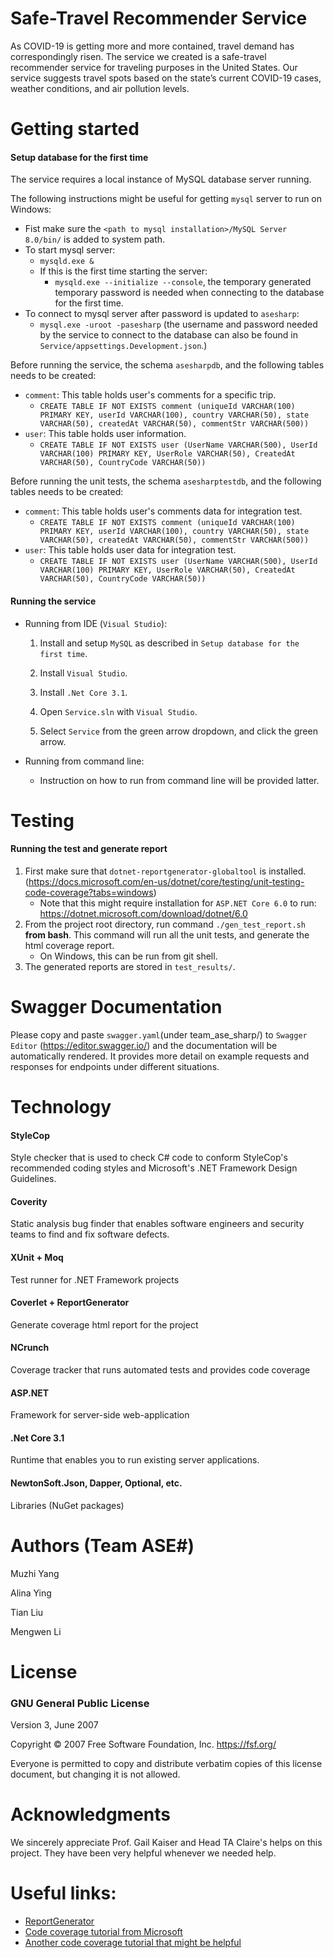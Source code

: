 # Safe-Travel Recommender Service
As COVID-19 is getting more and more contained, travel demand has correspondingly risen. The service we created is a safe-travel recommender service for traveling purposes in the United States. Our service suggests travel spots based on the state’s current COVID-19 cases, weather conditions, and air pollution levels. 

# Getting started
#### Setup database for the first time

The service requires a local instance of MySQL database server running. 

The following instructions might be useful for getting `mysql` server to run on Windows:
- Fist make sure the `<path to mysql installation>/MySQL Server 8.0/bin/` is added to system path.
- To start mysql server:
  - `mysqld.exe &`
  - If this is the first time starting the server:
    - `mysqld.exe --initialize --console`, the temporary generated temporary password is needed when connecting to the database for the first time.
- To connect to mysql server after password is updated to `asesharp`:
  - `mysql.exe -uroot -pasesharp` (the username and password needed by the service to connect to the database can also be found in `Service/appsettings.Development.json`.)

Before running the service, the schema `asesharpdb`, and the following tables needs to be created:
- `comment`: This table holds user's comments for a specific trip.
  - `CREATE TABLE IF NOT EXISTS comment (uniqueId VARCHAR(100) PRIMARY KEY, userId VARCHAR(100), country VARCHAR(50), state VARCHAR(50), createdAt VARCHAR(50), commentStr VARCHAR(500)) `
- `user`: This table holds user information.
  - `CREATE TABLE IF NOT EXISTS user (UserName VARCHAR(500), UserId VARCHAR(100) PRIMARY KEY, UserRole VARCHAR(50), CreatedAt VARCHAR(50), CountryCode VARCHAR(50))`

Before running the unit tests, the schema `asesharptestdb`, and the following tables needs to be created:
- `comment`: This table holds user's comments data for integration test.
  - `CREATE TABLE IF NOT EXISTS comment (uniqueId VARCHAR(100) PRIMARY KEY, userId VARCHAR(100), country VARCHAR(50), state VARCHAR(50), createdAt VARCHAR(50), commentStr VARCHAR(500)) `
- `user`: This table holds user data for integration test.
  - `CREATE TABLE IF NOT EXISTS user (UserName VARCHAR(500), UserId VARCHAR(100) PRIMARY KEY, UserRole VARCHAR(50), CreatedAt VARCHAR(50), CountryCode VARCHAR(50))`

#### Running the service
- Running from IDE (`Visual Studio`):
  1. Install and setup `MySQL` as described in `Setup database for the first time`.
  
  2. Install `Visual Studio`.
  
  3. Install `.Net Core 3.1`.
  
  4. Open `Service.sln` with `Visual Studio`.
  
  5. Select `Service` from the green arrow dropdown, and click the green arrow.

- Running from command line:
  - Instruction on how to run from command line will be provided latter.

# Testing
#### Running the test and generate report
1. First make sure that `dotnet-reportgenerator-globaltool` is installed. (https://docs.microsoft.com/en-us/dotnet/core/testing/unit-testing-code-coverage?tabs=windows)
    - Note that this might require installation for `ASP.NET Core 6.0` to run: https://dotnet.microsoft.com/download/dotnet/6.0
2. From the project root directory, run command `./gen_test_report.sh` __from bash__. This command will run all the unit tests, and generate the html coverage report.
    - On Windows, this can be run from git shell.
3. The generated reports are stored in `test_results/`.

# Swagger Documentation
Please copy and paste `swagger.yaml`(under team_ase_sharp/) to `Swagger Editor` (https://editor.swagger.io/) and the documentation will be automatically rendered. It provides more detail on example requests and responses for endpoints under different situations. 

# Technology
#### StyleCop
Style checker that is used to check C# code to conform StyleCop's recommended coding styles and Microsoft's .NET Framework Design Guidelines.
#### Coverity
Static analysis bug finder that enables software engineers and security teams to find and fix software defects.
#### XUnit + Moq 
Test runner for .NET Framework projects
#### Coverlet + ReportGenerator
Generate coverage html report for the project
#### NCrunch 
Coverage tracker that runs automated tests and provides code coverage
#### ASP.NET 
Framework for server-side web-application
#### .Net Core 3.1
Runtime that enables you to run existing server applications.
#### NewtonSoft.Json, Dapper, Optional, etc.
Libraries (NuGet packages)

# Authors (Team ASE#)
Muzhi Yang 

Alina Ying 

Tian Liu 

Mengwen Li 

# License
### GNU General Public License 

Version 3, June 2007

Copyright © 2007 Free Software Foundation, Inc. https://fsf.org/

Everyone is permitted to copy and distribute verbatim copies of this license document, but changing it is not allowed.

# Acknowledgments
We sincerely appreciate Prof. Gail Kaiser and Head TA Claire's helps on this project. They have been very helpful whenever we needed help.

# Useful links:
- [ReportGenerator](https://github.com/danielpalme/ReportGenerator)
- [Code coverage tutorial from Microsoft](https://docs.microsoft.com/en-us/dotnet/core/testing/unit-testing-code-coverage?tabs=windows)
- [Another code coverage tutorial that might be helpful](https://tonyranieri.com/blog/measuring-net-core-test-coverage-with-coverlet)
